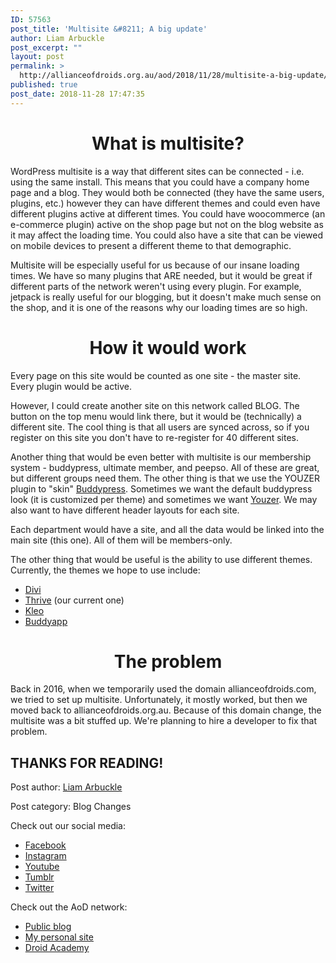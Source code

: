 ```yaml
---
ID: 57563
post_title: 'Multisite &#8211; A big update'
author: Liam Arbuckle
post_excerpt: ""
layout: post
permalink: >
  http://allianceofdroids.org.au/aod/2018/11/28/multisite-a-big-update/
published: true
post_date: 2018-11-28 17:47:35
---
```

<h1 style="text-align: center;">What is multisite?</h1>
WordPress multisite is a way that different sites can be connected - i.e. using the same install. This means that you could have a company home page and a blog. They would both be connected (they have the same users, plugins, etc.) however they can have different themes and could even have different plugins active at different times. You could have woocommerce (an e-commerce plugin) active on the shop page but not on the blog website as it may affect the loading time. You could also have a site that can be viewed on mobile devices to present a different theme to that demographic.

Multisite will be especially useful for us because of our insane loading times. We have so many plugins that ARE needed, but it would be great if different parts of the network weren't using every plugin. For example, jetpack is really useful for our blogging, but it doesn't make much sense on the shop, and it is one of the reasons why our loading times are so high.
<h1 style="text-align: center;">How it would work</h1>
Every page on this site would be counted as one site - the master site. Every plugin would be active.

However, I could create another site on this network called BLOG. The button on the top menu would link there, but it would be (technically) a different site. The cool thing is that all users are synced across, so if you register on this site you don't have to re-register for 40 different sites.

Another thing that would be even better with multisite is our membership system - buddypress, ultimate member, and peepso. All of these are great, but different groups need them. The other thing is that we use the YOUZER plugin to "skin" <a href="http://buddypress.org">Buddypress</a>. Sometimes we want the default buddypress look (it is customized per theme) and sometimes we want <a href="http://youzer.kainelabs.com">Youzer</a>. We may also want to have different header layouts for each site.

Each department would have a site, and all the data would be linked into the main site (this one). All of them will be members-only.

The other thing that would be useful is the ability to use different themes. Currently, the themes we hope to use include:
<ul>
 	<li><a href="http://elegantthemes.com">Divi</a></li>
 	<li><a href="http://dunhakdis.com">Thrive</a> (our current one)</li>
 	<li><a href="http://seventhqueen.com">Kleo</a></li>
 	<li><a href="http://seventhqueen.com">Buddyapp</a></li>
</ul>
<h1 style="text-align: center;">The problem</h1>
Back in 2016, when we temporarily used the domain allianceofdroids.com, we tried to set up multisite. Unfortunately, it mostly worked, but then we moved back to allianceofdroids.org.au. Because of this domain change, the multisite was a bit stuffed up. We're planning to hire a developer to fix that problem.
<h2>THANKS FOR READING!</h2>
Post author: <a href="http://liam.allianceofdroids.org.au">Liam Arbuckle</a>

Post category: Blog Changes

Check out our social media:
<ul>
 	<li><a href="http://fb.me/droidology">Facebook</a></li>
 	<li><a href="http://instagram.com">Instagram</a></li>
 	<li><a href="https://www.youtube.com/channel/UC4U1i-c3GOMUiqRmNTGYoyg/videos">Youtube</a></li>
 	<li><a href="http://limodroid.tumblr.com">Tumblr</a></li>
 	<li><a href="http://twitter.com/Droidology_AoD">Twitter</a></li>
</ul>
Check out the AoD network:
<ul>
 	<li><a href="http://blog.allianceofdroids.org.au">Public blog</a></li>
 	<li><a href="http://liam.allianceofdroids.org.au">My personal site</a></li>
 	<li><a href="http://droidacademy.allianceofdroids.org.au">Droid Academy</a></li>
</ul>